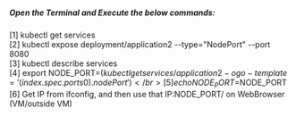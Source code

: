##### Open the Terminal and Execute the below commands: </br>

[1] kubectl get services </br>
[2] kubectl expose deployment/application2 --type="NodePort" --port 8080 </br>
[3] kubectl describe services </br>
[4] export NODE_PORT=$(kubectl get services/application2 -o go-template='{{(index .spec.ports 0).nodePort}}') </br>
[5] echo NODE_PORT=$NODE_PORT </br>
[6] Get IP from ifconfig, and then use that IP:NODE_PORT/ on WebBrowser (VM/outside VM) </br>
